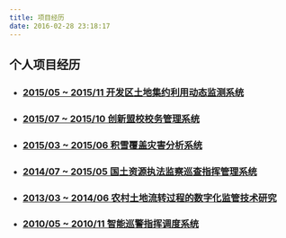 ```yaml
---
title: 项目经历
date: 2016-02-28 23:18:17
---
```



## 个人项目经历
* ### [2015/05 ~ 2015/11 开发区土地集约利用动态监测系统](http://wucan.cc/project-landuse/)
* ### [2015/07 ~ 2015/10 创新盟校校务管理系统](http://wucan.cc/project-tiup/)
* ### [2015/03 ~ 2015/06 积雪覆盖灾害分析系统](http://wucan.cc/project-snowcover/)
* ### [2014/07 ~ 2015/05 国土资源执法监察巡查指挥管理系统](http://wucan.cc/project-12336/)
* ### [2013/03 ~ 2014/06 农村土地流转过程的数字化监管技术研究](http://wucan.cc/project-tdlz/)
* ### [2010/05 ~ 2010/11 智能巡警指挥调度系统](http://wucan.cc/project-esri/)

